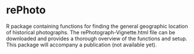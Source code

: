# rePhoto
R package containing functions for finding the general geographic location of historical photographs. The rePhotograph-Vignette.html file can be downloaded and provides a thorough overview of the functions and setup. This package will accompany a publication (not available yet).
